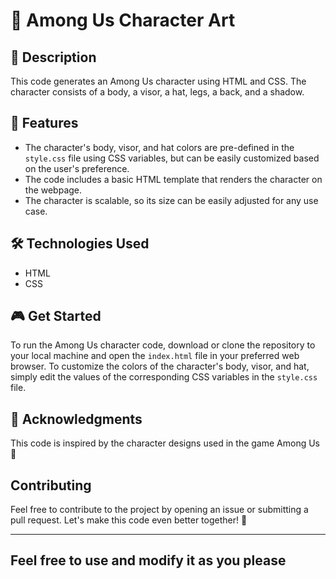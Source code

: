 # 🚀 Among Us Character Art

## 📝 Description

This code generates an Among Us character using HTML and CSS. The character consists of a body, a visor, a hat, legs, a back, and a shadow.

## 🚀 Features

- The character's body, visor, and hat colors are pre-defined in the `style.css` file using CSS variables, but can be easily customized based on the user's preference.
- The code includes a basic HTML template that renders the character on the webpage.
- The character is scalable, so its size can be easily adjusted for any use case.

## 🛠️ Technologies Used

- HTML
- CSS

## 🎮 Get Started

To run the Among Us character code, download or clone the repository to your local machine and open the `index.html` file in your preferred web browser. To customize the colors of the character's body, visor, and hat, simply edit the values of the corresponding CSS variables in the `style.css` file.

## 🙏 Acknowledgments

This code is inspired by the character designs used in the game Among Us 🙌

## Contributing

Feel free to contribute to the project by opening an issue or submitting a pull request. Let's make this code even better together! 💪

---

## Feel free to use and modify it as you please